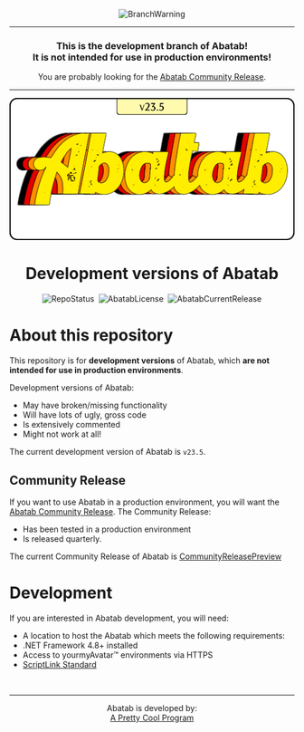 <div align="center">

  ![BranchWarning](https://img.shields.io/badge/WARNING-THIS%20IS%20BETA%20SOFTWARE-FF160C?style=for-the-badge)
  
  ***

  <h3>

  **This is the development branch of Abatab!<br>
    It is not intended for use in production environments!**

  </h3>

  You are probably looking for the [Abatab Community Release](https://github.com/spectrum-health-systems/Abatab-Community-Release).

  ***

  ![AbatabLogo](./.github/images/logo/app/AbatabLogo-v23.5.png)

# Development versions of Abatab

  ![RepoStatus](https://img.shields.io/badge/status-Active-brightgreen?style=flat)&nbsp;&nbsp;![AbatabLicense](https://img.shields.io/github/license/spectrum-health-systems/abatab)&nbsp;&nbsp;![AbatabCurrentRelease](https://img.shields.io/github/v/release/spectrum-health-systems/Abatab?style=flat)

</div>

# About this repository

This repository is for **development versions** of Abatab, which **are not intended for use in production environments**.

Development versions of Abatab:
* May have broken/missing functionality
* Will have lots of ugly, gross code
* Is extensively commented
* Might not work at all!

The current development version of Abatab is `v23.5`.

## Community Release

If you want to use Abatab in a production environment, you will want the [Abatab Community Release](https://github.com/spectrum-health-systems/Abatab-Community-Release). The Community Release:

* Has been tested in a production environment
* Is released quarterly.

The current Community Release of Abatab is [CommunityReleasePreview](https://github.com/spectrum-health-systems/Abatab-Community-Release)

# Development

If you are interested in Abatab development, you will need:

* A location to host the Abatab which meets the following requirements:
* .NET Framework 4.8+ installed
* Access to yourmyAvatar™ environments via HTTPS
* [ScriptLink Standard](https://github.com/rcskids/ScriptLinkStandard)

<br>

<div align="center">

***

Abatab is developed by:<br>
[A Pretty Cool Program](https://github.com/APrettyCoolProgram)

</div>
